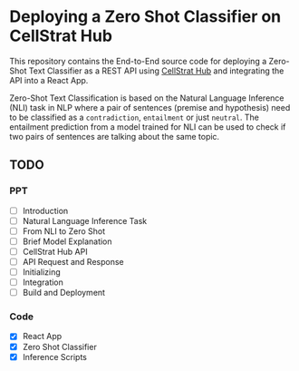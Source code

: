 # Deploying a Zero Shot Classifier on CellStrat Hub

This repository contains the End-to-End source code for deploying a Zero-Shot Text Classifier as a REST API using [CellStrat Hub](https://cellstrathub.com) and integrating the API into a React App.

Zero-Shot Text Classification is based on the Natural Language Inference (NLI) task in NLP where a pair of sentences (premise and hypothesis) need to be classified as a `contradiction`, `entailment` or just `neutral`. The entailment prediction from a model trained for NLI can be used to check if two pairs of sentences are talking about the same topic.

## TODO

### PPT

- [ ] Introduction
- [ ] Natural Language Inference Task
- [ ] From NLI to Zero Shot
- [ ] Brief Model Explanation
- [ ] CellStrat Hub API
- [ ] API Request and Response
- [ ] Initializing
- [ ] Integration
- [ ] Build and Deployment

### Code

- [x] React App
- [x] Zero Shot Classifier
- [x] Inference Scripts
